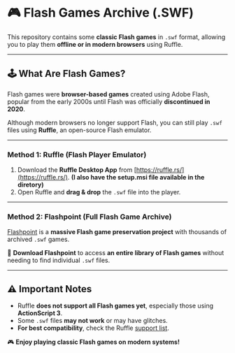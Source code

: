# 🎮 Flash Games Archive (.SWF)  

This repository contains some **classic Flash games** in `.swf` format, allowing you to play them **offline or in modern browsers** using Ruffle.

---

## 🕹️ **What Are Flash Games?**  
Flash games were **browser-based games** created using Adobe Flash, popular from the early 2000s until Flash was officially **discontinued in 2020**.

Although modern browsers no longer support Flash, you can still play `.swf` files using **Ruffle**, an open-source Flash emulator.

---

### **Method 1: Ruffle (Flash Player Emulator)**  

1. Download the **Ruffle Desktop App** from [https://ruffle.rs/](https://ruffle.rs/). **(I also have the setup.msi file available in the diretory)**
2. Open Ruffle and **drag & drop** the `.swf` file into the player.  

---

### **Method 2: Flashpoint (Full Flash Game Archive)**
[Flashpoint](https://bluemaxima.org/flashpoint/) is a **massive Flash game preservation project** with thousands of archived `.swf` games.  

🔗 **Download Flashpoint** to access **an entire library of Flash games** without needing to find individual `.swf` files.  

---

## ⚠ **Important Notes**  
- Ruffle **does not support all Flash games yet**, especially those using **ActionScript 3**.  
- Some `.swf` files **may not work** or may have glitches.  
- **For best compatibility**, check the Ruffle [support list](https://github.com/ruffle-rs/ruffle/wiki/Compatibility).  

🎮 **Enjoy playing classic Flash games on modern systems!**  
